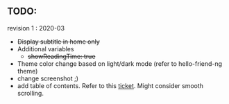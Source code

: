 ## TODO: 
revision 1 : 2020-03
- ~~Display subtitle in home only~~
- Additional variables 
  - ~~showReadingTime: true~~
- Theme color change based on light/dark mode (refer to hello-friend-ng theme)
- change screenshot ;)
- add table of contents. Refer to this [ticket](https://github.com/panr/hugo-theme-hello-friend/issues/68). Might consider smooth scrolling. 

 